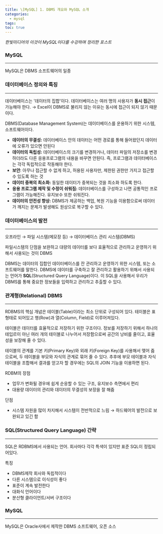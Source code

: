 ```yaml
---
title: \[MySQL] 1. DBMS 개요와 MySQL 소개
categories: 
  - mysql
tags: 
toc: true
---
```


*한빛미디어의 이것이 MySQL이다를 수강하며 정리한 포스트* 

### MySQL

---

MySQL은 DBMS 소프트웨어의 일종

### 데이터베이스 정의와 특징

---

데이터베이스는 '데이터의 집합'이다. 데이터베이스는 여러 명의 사용자가 **동시 접근**이 가능해야 한다. → Excel이 DBMS로 불리지 않는 이유는 동시에 접근이 되지 않기 때문이다.

DBMS(Database Management System)는 데이터베이스를 운용하기 위한 시스템, 소프트웨어이다.

- **데이터의 무결성:** 데이터베이스 안의 데이터는 어떤 경로를 통해 들어왔던지 데이터에 오류가 있으면 안된다
- **데이터의 독립성:** 데이터베이스의 크기를 변경하거나, 데이터 파일의 저장소를 변경하더라도 다른 응용프로그램의 내용을 바꾸면 안된다. 즉, 프로그램과 데이터베이스는 각각 독립적으로 작동해야 한다.
- **보안**: 아무나 접근할 수 없게 하고, 허용된 사용자만, 제한된 권한만 가지고 접근할 수 있도록 하는 것
- **데이터 중복의 최소화:** 동일한 데이터가 중복되는 것을 최소화 하도록 한다.
- **응용 프로그램 제작 및 수정이 쉬워짐:** 데이터베이스를 구성하고 나면 공통적인 프로그램이 가능해진다. 유지보수 또한 쉬워진다.
- **데이터의 안전성 향상:** DBMS가 제공하는 백업, 복원 기능을 이용함으로써 데이터가 깨지는 문제가 발생해도 원상으로 복구할 수 있다.

### 데이터베이스의 발전

---

오프라인 → 파일 시스템(메모장 등) → 데이터베이스 관리 시스템(DBMS)

파일시스템의 단점을 보완하고 대량의 데이터를 보다 효율적으로 관리하고 운영하기 위해서 사용되는 것이 DBMS

DBMS는 데이터의 집합인 데이터베이스를 잔 관리하고 운영하기 위한 시스템, 또는 소프트웨어를 말한다. DBMS에 데이터를 구축하고 잘 관리하고 활용하기 위해서 사용되는 언어가 **SQL**(Structured Query Language)이다. 이 SQL을 사용해서 우리가 DBMS를 통해 중요한 정보들을 입력하고 관리하고 추출할 수 있다.

### 관계형(Relational) DBMS

---

RDBMS의 핵심 개념은 테이블(Table)이라는 최소 단위로 구성되어 있다. 테이블은 표 형태로 되어있고 행(Row)과 열(Column, Field)로 이루어져있다.

테이블은 데이터를 효율적으로 저장하기 위한 구조이다. 정보를 저장하기 위해서 하나의 테입르이 아닌 여러 개의 테이블로 나누어서 저장함으로써 공간의 낭비를 줄이고, 효율성을 보장해 줄 수 있다.

테이블의 관계를 기본 키(Primary Key)와 외래 키(Foreign Key)를 사용해서 맺어 줌으로써, 두 테이블을 부모와 자식의 관계로 묶어 줄 수 있다. 추후에 부모 테이블과 자식 테이블을 조합해서 결과를 얻고자 할 경우에는 SQL의 JOIN 기능을 이용하면 된다.

RDBM의 장점

- 업무가 변화될 경우에 쉽게 순응할 수 있는 구조, 유지보수 측면에서 편리
- 대용량 데이터의 관리와 데이터의 무결성의 보장을 잘 해줌

단점

- 시스템 자원을 많이 차지해서 시스템이 전반적으로 느림 → 하드웨어의 발전으로 보완되고 있긴 함

### SQL(Structured Query Language) 간략

---

SQL은 RDBMS에서 사용되는 언어. 회사마다 각각 특색이 있지만 표준 SQL이 정립되어있다.

특징

- DBMS제작 회사와 독립적이다
- 다른 시스템으로 이식성이 좋다
- 표준이 계속 발전한다
- 대화식 언어이다
- 분산형 클라이언트/서버 구조이다

### MySQL

---

MySQL은 Oracle사에서 제작한 DBMS 소프트웨어, 오픈 소스